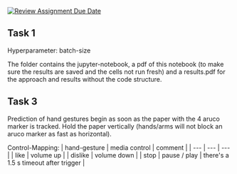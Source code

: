 [![Review Assignment Due Date](https://classroom.github.com/assets/deadline-readme-button-24ddc0f5d75046c5622901739e7c5dd533143b0c8e959d652212380cedb1ea36.svg)](https://classroom.github.com/a/P2j0joSQ)

## Task 1
Hyperparameter: batch-size

The folder contains the jupyter-notebook, a pdf of this notebook (to make sure the results are saved and the cells not run fresh) and a results.pdf for the approach and results without the code structure.

## Task 3 
Prediction of hand gestures begin as soon as the paper with the 4 aruco marker is tracked. Hold the paper vertically (hands/arms will not block an aruco marker as fast as horizontal).

Control-Mapping:
| hand-gesture | media control | comment |
| --- | --- | --- |
| like | volume up |
| dislike | volume down |
| stop | pause / play | there's a 1.5 s timeout after trigger |
